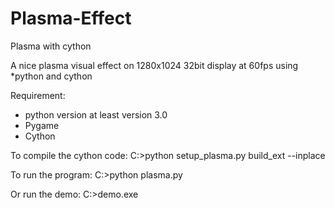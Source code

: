 # Plasma-Effect 
Plasma with cython

A nice plasma visual effect on 1280x1024 32bit display at 60fps using *python and cython

Requirement:
- python version at least version 3.0
- Pygame 
- Cython 

To compile the cython code:
C:>python setup_plasma.py build_ext --inplace

To run the program: 
C:>python plasma.py

Or run the demo:
C:>demo.exe
